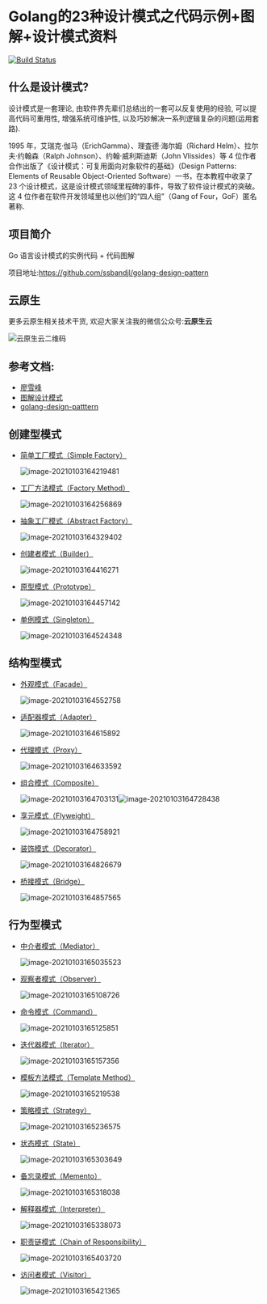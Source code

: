 # Golang的23种设计模式之代码示例+图解+设计模式资料

[![Build Status](https://travis-ci.org/senghoo/golang-design-pattern.svg?branch=master)](https://travis-ci.org/senghoo/golang-design-pattern)

## 什么是设计模式?

设计模式是一套理论, 由软件界先辈们总结出的一套可以反复使用的经验, 可以提高代码可重用性, 增强系统可维护性, 以及巧妙解决一系列逻辑复杂的问题(运用套路).

1995 年，艾瑞克·伽马（ErichGamma）、理査德·海尔姆（Richard Helm）、拉尔夫·约翰森（Ralph Johnson）、约翰·威利斯迪斯（John Vlissides）等 4 位作者合作出版了《设计模式：可复用面向对象软件的基础》（Design Patterns: Elements of Reusable Object-Oriented Software）一书，在本教程中收录了 23 个设计模式，这是设计模式领域里程碑的事件，导致了软件设计模式的突破。这 4 位作者在软件开发领域里也以他们的“四人组”（Gang of Four，GoF）匿名著称.



## 项目简介

Go 语言设计模式的实例代码 + 代码图解

项目地址:https://github.com/ssbandjl/golang-design-pattern

## 云原生

更多云原生相关技术干货, 欢迎大家关注我的微信公众号:**云原生云**

![云原生云二维码](img/云原生云二维码大.gif)

## 参考文档: 

- [廖雪峰](https://www.liaoxuefeng.com/wiki/1252599548343744/1281319417937953)
- [图解设计模式](http://c.biancheng.net/view/1397.html)
- [golang-design-patttern](https://github.com/senghoo/golang-design-pattern)



## 创建型模式
* [简单工厂模式（Simple Factory）](./00_simple_factory) 

  ![image-20210103164219481](./img/简单工厂模式.png)

* [工厂方法模式（Factory Method）](./04_factory_method)

  ![image-20210103164256869](./img/工厂方法模式.png)

* [抽象工厂模式（Abstract Factory）](./05_abstract_factory)

  ![image-20210103164329402](./img/抽象工厂模式.png)

* [创建者模式（Builder）](./06_builder)

  ![image-20210103164416271](./img/创建者模式.png)

* [原型模式（Prototype）](./07_prototype)

  ![image-20210103164457142](./img/原型模式.png)

* [单例模式（Singleton）](./03_singleton)

  ![image-20210103164524348](./img/单例模式.png)

## 结构型模式

* [外观模式（Facade）](./01_facade) 

  ![image-20210103164552758](./img/外观模式.png)

* [适配器模式（Adapter）](./02_adapter)

  ![image-20210103164615892](./img/适配器模式.png)

* [代理模式（Proxy）](./09_proxy) 

  ![image-20210103164633592](./img/代理模式.png)

* [组合模式（Composite）](./13_composite)

  ![image-20210103164703131](./img/组合模式.png)![image-20210103164728438](./img/组合模式2.png)

* [享元模式（Flyweight）](./18_flyweight)

  ![image-20210103164758921](./img/享元模式.png)

* [装饰模式（Decorator）](./20_decorator)

  ![image-20210103164826679](./img/装饰模式.png)

* [桥接模式（Bridge）](./22_bridge)

  ![image-20210103164857565](./img/桥接模式.png)

## 行为型模式

* [中介者模式（Mediator）](./08_mediator)

  ![image-20210103165035523](./img/中介者模式.png)

* [观察者模式（Observer）](./10_observer)

  ![image-20210103165108726](./img/观察者模式.png)

* [命令模式（Command）](./11_command)

  ![image-20210103165125851](./img/命令模式.png)

* [迭代器模式（Iterator）](./12_iterator)

  ![image-20210103165157356](./img/迭代器模式.png)

* [模板方法模式（Template Method）](./14_template_method)

  ![image-20210103165219538](./img/模板方法模式.png)

* [策略模式（Strategy）](./15_strategy)

  ![image-20210103165236575](./img/策略模式.png)

* [状态模式（State）](./16_state)

  ![image-20210103165303649](./img/状态模式.png)

* [备忘录模式（Memento）](./17_memento)

  ![image-20210103165318038](./img/备忘录模式.png)

* [解释器模式（Interpreter）](./19_interpreter)

  ![image-20210103165338073](./img/解释器模式.png)

* [职责链模式（Chain of Responsibility）](./21_chain_of_responsibility)

  ![image-20210103165403720](./img/责任链模式.png)

* [访问者模式（Visitor）](./23_visitor)

  ![image-20210103165421365](./img/访问者模式.png)

